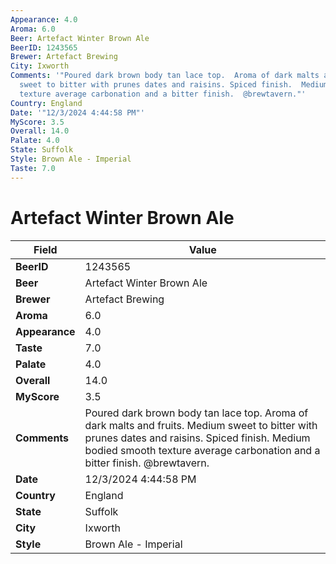 ```yaml
---
Appearance: 4.0
Aroma: 6.0
Beer: Artefact Winter Brown Ale
BeerID: 1243565
Brewer: Artefact Brewing
City: Ixworth
Comments: '"Poured dark brown body tan lace top.  Aroma of dark malts and fruits.  Medium
  sweet to bitter with prunes dates and raisins. Spiced finish.  Medium bodied smooth
  texture average carbonation and a bitter finish.  @brewtavern."'
Country: England
Date: '"12/3/2024 4:44:58 PM"'
MyScore: 3.5
Overall: 14.0
Palate: 4.0
State: Suffolk
Style: Brown Ale - Imperial
Taste: 7.0
---
```


# Artefact Winter Brown Ale

| Field         | Value |
|---------------|-------|
| **BeerID** | 1243565 |
| **Beer** | Artefact Winter Brown Ale |
| **Brewer** | Artefact Brewing |
| **Aroma** | 6.0 |
| **Appearance** | 4.0 |
| **Taste** | 7.0 |
| **Palate** | 4.0 |
| **Overall** | 14.0 |
| **MyScore** | 3.5 |
| **Comments** | Poured dark brown body tan lace top.  Aroma of dark malts and fruits.  Medium sweet to bitter with prunes dates and raisins. Spiced finish.  Medium bodied smooth texture average carbonation and a bitter finish.  @brewtavern. |
| **Date** | 12/3/2024 4:44:58 PM |
| **Country** | England |
| **State** | Suffolk |
| **City** | Ixworth |
| **Style** | Brown Ale - Imperial |

